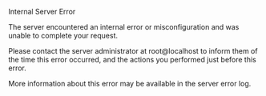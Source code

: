 Internal Server Error

The server encountered an internal error or misconfiguration and was unable to complete your request.

Please contact the server administrator at root@localhost to inform them of the time this error occurred, and the actions you performed just before this error.

More information about this error may be available in the server error log.
